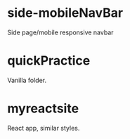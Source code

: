 # side-mobileNavBar
Side page/mobile responsive navbar 

# quickPractice
Vanilla folder. 

# myreactsite
React app, similar styles.
